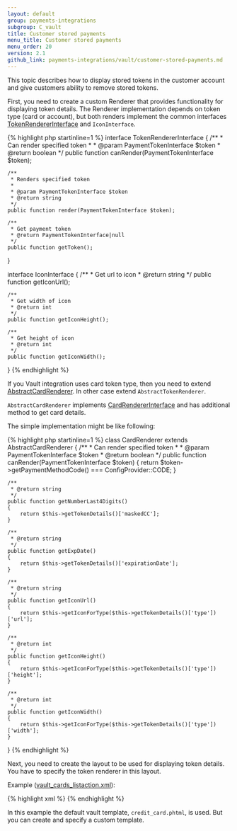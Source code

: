 ```yaml
---
layout: default
group: payments-integrations
subgroup: C_vault
title: Customer stored payments
menu_title: Customer stored payments
menu_order: 20
version: 2.1
github_link: payments-integrations/vault/customer-stored-payments.md
---
```


This topic describes how to display stored tokens in the customer account and give customers ability to remove stored tokens. 

First, you need to create a custom Renderer that provides functionality for displaying token details.
The Renderer implementation depends on token type (card or account), but both renders
implement the common interfaces [TokenRendererInterface]({{site.mage2100url}}app/code/Magento/Vault/Block/TokenRendererInterface.php)
and `IconInterface`.

{% highlight php startinline=1 %}
interface TokenRendererInterface
{
    /**
     * Can render specified token
     *
     * @param PaymentTokenInterface $token
     * @return boolean
     */
    public function canRender(PaymentTokenInterface $token);

    /**
     * Renders specified token
     *
     * @param PaymentTokenInterface $token
     * @return string
     */
    public function render(PaymentTokenInterface $token);

    /**
     * Get payment token
     * @return PaymentTokenInterface|null
     */
    public function getToken();
}

interface IconInterface
{
    /**
     * Get url to icon
     * @return string
     */
    public function getIconUrl();

    /**
     * Get width of icon
     * @return int
     */
    public function getIconHeight();

    /**
     * Get height of icon
     * @return int
     */
    public function getIconWidth();
}
{% endhighlight %}

If you Vault integration uses card token type, then you need to extend [AbstractCardRenderer]({{site.mage2100url}}app/code/Magento/Vault/Block/AbstractCardRenderer.php). In other case extend `AbstractTokenRenderer`.

`AbstractCardRenderer` implements [CardRendererInterface]({{site.mage2100url}}app/code/Magento/Vault/Block/CardRendererInterface.php) and
has additional method to get card details.

The simple implementation might be like following:

{% highlight php startinline=1 %}
class CardRenderer extends AbstractCardRenderer
{
    /**
     * Can render specified token
     *
     * @param PaymentTokenInterface $token
     * @return boolean
     */
    public function canRender(PaymentTokenInterface $token)
    {
        return $token->getPaymentMethodCode() === ConfigProvider::CODE;
    }

    /**
     * @return string
     */
    public function getNumberLast4Digits()
    {
        return $this->getTokenDetails()['maskedCC'];
    }

    /**
     * @return string
     */
    public function getExpDate()
    {
        return $this->getTokenDetails()['expirationDate'];
    }

    /**
     * @return string
     */
    public function getIconUrl()
    {
        return $this->getIconForType($this->getTokenDetails()['type'])['url'];
    }

    /**
     * @return int
     */
    public function getIconHeight()
    {
        return $this->getIconForType($this->getTokenDetails()['type'])['height'];
    }

    /**
     * @return int
     */
    public function getIconWidth()
    {
        return $this->getIconForType($this->getTokenDetails()['type'])['width'];
    }
}
{% endhighlight %}

Next, you need to create the layout to be used for displaying token details. You have to specify the token renderer in this layout.

Example ([vault_cards_listaction.xml]({{site.mage2100url}}app/code/Magento/Braintree/view/frontend/layout/vault_cards_listaction.xml)):

{% highlight xml %}
<page xmlns:xsi="http://www.w3.org/2001/XMLSchema-instance" xsi:noNamespaceSchemaLocation="urn:magento:framework:View/Layout/etc/page_configuration.xsd">
    <body>
        <referenceContainer name="content">
            <referenceBlock name="vault.cards.list">
                <block class="Magento\Braintree\Block\Customer\CardRenderer" name="braintree.card.renderer" template="Magento_Vault::customer_account/credit_card.phtml"/>
            </referenceBlock>
        </referenceContainer>
    </body>
</page>
{% endhighlight %}

In this example the default vault template, `credit_card.phtml`, is used. But you can create and specify a custom template. 

